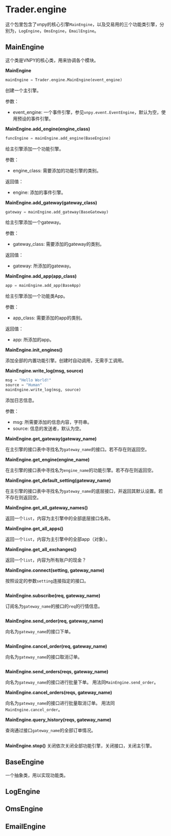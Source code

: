 # Trader.engine
这个包里包含了vnpy的核心引擎`MainEngine`，以及交易用的三个功能类引擎，分别为，`LogEngine`，`OmsEngine`，`EmailEngine`。

## MainEngine
这个类是VNPY的核心类，用来协调各个模块。

**MainEngine**
```Python
mainEngine = Trader.engine.MainEngine(event_engine)
```
创建一个主引擎。

参数：

- event_engine: 一个事件引擎，参见`vnpy.event.EventEngine`，默认为空，使用预设的事件引擎。

**MainEngine.add_engine(engine_class)**
```Python
funcEngine = mainEngine.add_engine(BaseEngine)
```
给主引擎添加一个功能引擎。

参数：

- engine_class: 需要添加的功能引擎的类别。

返回值：

- engine: 添加的事件引擎。

**MainEngine.add_gateway(gateway_class)**
```Python
gateway = mainEngine.add_gateway(BaseGateway)
```
给主引擎添加一个gateway。

参数：

- gateway_class: 需要添加的gateway的类别。

返回值：

- gateway: 所添加的gateway。

**MainEngine.add_app(app_class)**
```Python
app = mainEngine.add_app(BaseApp)
```
给主引擎添加一个功能类App。

参数：

- app_class: 需要添加的app的类别。

返回值：

- app: 所添加的app。

**MainEngine.init_engines()**

添加全部的内置功能引擎。创建时自动调用，无需手工调用。

**MainEngine.write_log(msg, source)**
```Python
msg = "Hello World!"
source = "Human"
mainEngine.write_log(msg, source)
```
添加日志信息。

参数：

- msg: 所需要添加的信息内容，字符串。
- source: 信息的发送者，默认为空。


**MainEngine.get_gateway(gateway_name)**

在主引擎的接口表中寻找名为`gateway_name`的接口。若不存在则返回空。

**MainEngine.get_engine(engine_name)**

在主引擎的接口表中寻找名为`engine_name`的功能引擎。若不存在则返回空。

**MainEngine.get_default_setting(gateway_name)**

在主引擎的接口表中寻找名为`gateway_name`的底层接口，并返回其默认设置。若不存在则返回空。

**MainEngine.get_all_gateway_names()**

返回一个`list`，内容为主引擎中的全部底层接口名称。

**MainEngine.get_all_apps()**

返回一个`list`，内容为主引擎中的全部app（对象）。

**MainEngine.get_all_exchanges()**

返回一个`list`，内容为所有账户的现金？

**MainEngine.connect(setting, gateway_name)**

按照设定的参数`setting`连接指定的接口。
```Python
```

**MainEngine.subscribe(req, gateway_name)**

订阅名为`gateway_name`的接口的`req`的行情信息。
```Python
```

**MainEngine.send_order(req, gateway_name)**

向名为`gateway_name`的接口下单。
```Python
```

**MainEngine.cancel_order(req, gateway_name)**

向名为`gateway_name`的接口取消订单。
```Python
```

**MainEngine.send_orders(reqs, gateway_name)**

向名为`gateway_name`的接口进行批量下单。
用法同`MainEngine.send_order`。

**MainEngine.cancel_orders(reqs, gateway_name)**

向名为`gateway_name`的接口进行批量取消订单。
用法同`MainEngine.cancel_order`。

**MainEngine.query_history(reqs, gateway_name)**

查询通过接口`gateway_name`的全部订单情况。
```Python
```

**MainEngine.stop()**
关闭依次关闭全部功能引擎，关闭接口，关闭主引擎。

## BaseEngine
一个抽象类，用以实现功能类。

## LogEngine

## OmsEngine

## EmailEngine